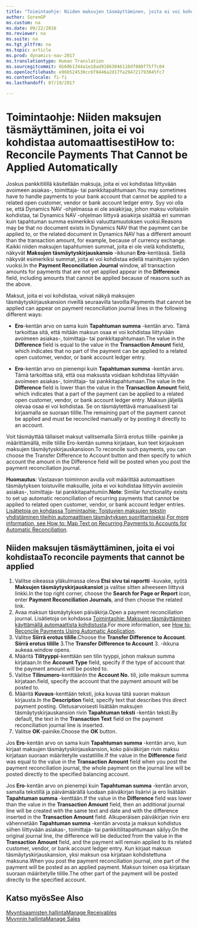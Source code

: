 ```yaml
---
title: "Toimintaohje: Niiden maksujen täsmäyttäminen, joita ei voi kohdistaa automaattisesti"
author: SorenGP
ms.custom: na
ms.date: 09/22/2016
ms.reviewer: na
ms.suite: na
ms.tgt_pltfrm: na
ms.topic: article
ms.prod: dynamics-nav-2017
ms.translationtype: Human Translation
ms.sourcegitcommit: 6b60b1344a1e18ad91863046110df880f75f7c04
ms.openlocfilehash: e96b524530cc6f8446a2d17fa294721793045fc7
ms.contentlocale: fi-fi
ms.lasthandoff: 07/19/2017

---
```


# <a name="how-to-reconcile-payments-that-cannot-be-applied-automatically"></a><span data-ttu-id="3333e-102">Toimintaohje: Niiden maksujen täsmäyttäminen, joita ei voi kohdistaa automaattisesti</span><span class="sxs-lookup"><span data-stu-id="3333e-102">How to: Reconcile Payments That Cannot be Applied Automatically</span></span>
<span data-ttu-id="3333e-103">Joskus pankkitilillä käsitellään maksuja, joita ei voi kohdistaa liittyvään avoimeen asiakas-, toimittaja- tai pankkitapahtumaan.</span><span class="sxs-lookup"><span data-stu-id="3333e-103">You may sometimes have to handle payments to your bank account that cannot be applied to a related open customer, vendor or bank account ledger entry.</span></span> <span data-ttu-id="3333e-104">Syy voi olla se, että Dynamics NAV -ohjelmassa ei ole asiakirjaa, johon maksu voitaisiin kohdistaa, tai Dynamics NAV -ohjelman liittyvä asiakirja sisältää eri summan kuin tapahtuman summa esimerkiksi valuuttamuutoksen vuoksi.</span><span class="sxs-lookup"><span data-stu-id="3333e-104">Reasons may be that no document exists in Dynamics NAV that the payment can be applied to, or the related document in Dynamics NAV has a different amount than the transaction amount, for example, because of currency exchange.</span></span> <span data-ttu-id="3333e-105">Kaikki niiden maksujen tapahtumien summat, joita ei ole vielä kohdistettu, näkyvät **Maksujen täsmäytyskirjauskansio** -ikkunan **Ero**-kentässä. Siellä näkyvät esimerkiksi summat, joita ei voi kohdistaa edellä mainittujen syiden vuoksi.</span><span class="sxs-lookup"><span data-stu-id="3333e-105">In the **Payment Reconciliation Journal** window, all transaction amounts for payments that are not yet applied appear in the **Difference** field, including amounts that cannot be applied because of reasons such as the above.</span></span>

<span data-ttu-id="3333e-106">Maksut, joita ei voi kohdistaa, voivat näkyä maksujen täsmäytyskirjauskansion riveillä seuraavilla tavoilla:</span><span class="sxs-lookup"><span data-stu-id="3333e-106">Payments that cannot be applied can appear on payment reconciliation journal lines in the following different ways:</span></span>

- <span data-ttu-id="3333e-107">**Ero**-kentän arvo on sama kuin **Tapahtuman summa** -kentän arvo. Tämä tarkoittaa sitä, että mitään maksun osaa ei voi kohdistaa liittyvään avoimeen asiakas-, toimittaja- tai pankkitapahtumaan.</span><span class="sxs-lookup"><span data-stu-id="3333e-107">The value in the **Difference** field is equal to the value in the **Transaction Amount** field, which indicates that no part of the payment can be applied to a related open customer, vendor, or bank account ledger entry.</span></span>

- <span data-ttu-id="3333e-108">**Ero**-kentän arvo on pienempi kuin **Tapahtuman summa** -kentän arvo. Tämä tarkoittaa sitä, että osa maksusta voidaan kohdistaa liittyvään avoimeen asiakas-, toimittaja- tai pankkitapahtumaan.</span><span class="sxs-lookup"><span data-stu-id="3333e-108">The value in the **Difference** field is lower than the value in the **Transaction Amount** field, which indicates that a part of the payment can be applied to a related open customer, vendor, or bank account ledger entry.</span></span> <span data-ttu-id="3333e-109">Maksun jäljellä olevaa osaa ei voi kohdistaa. Se on täsmäytettävä manuaalisesti tai kirjaamalla se suoraan tilille.</span><span class="sxs-lookup"><span data-stu-id="3333e-109">The remaining part of the payment cannot be applied and must be reconciled manually or by posting it directly to an account.</span></span>

<span data-ttu-id="3333e-110">Voit täsmäyttää tällaiset maksut valitsemalla Siirrä erotus tilille -painike ja määrittämällä, mille tilille Ero-kentän summa kirjataan, kun teet kirjauksen maksujen täsmäytyskirjauskansioon.</span><span class="sxs-lookup"><span data-stu-id="3333e-110">To reconcile such payments, you can choose the Transfer Difference to Account button and then specify to which account the amount in the Difference field will be posted when you post the payment reconciliation journal.</span></span>

<span data-ttu-id="3333e-111">**Huomautus**: Vastaavan toiminnon avulla voit määrittää automaattisen täsmäytyksen toistuville maksuille, joita ei voi kohdistaa liittyviin avoimiin asiakas-, toimittaja- tai pankkitapahtumiin.</span><span class="sxs-lookup"><span data-stu-id="3333e-111">**Note**: Similar functionality exists to set up automatic reconciliation of recurring payments that cannot be applied to related open customer, vendor, or bank account ledger entries.</span></span> <span data-ttu-id="3333e-112">[Lisätietoja on kohdassa Toimintaohje: Toistuvien maksujen tekstin yhdistäminen tileihin automaattisen täsmäytyksen suorittamiseksi](receivables-how-map-text-recurring-payments-accounts-auto-reconcilliation.md).</span><span class="sxs-lookup"><span data-stu-id="3333e-112">[For more information, see How to: Map Text on Recurring Payments to Accounts for Automatic Reconciliation](receivables-how-map-text-recurring-payments-accounts-auto-reconcilliation.md).</span></span>

## <a name="to-reconcile-payments-that-cannot-be-applied"></a><span data-ttu-id="3333e-113">Niiden maksujen täsmäyttäminen, joita ei voi kohdistaa</span><span class="sxs-lookup"><span data-stu-id="3333e-113">To reconcile payments that cannot be applied</span></span>
1. <span data-ttu-id="3333e-114">Valitse oikeassa yläkulmassa oleva **Etsi sivu tai raportti** -kuvake, syötä **Maksujen täsmäytyskirjauskansiot** ja valitse sitten aiheeseen liittyvä linkki.</span><span class="sxs-lookup"><span data-stu-id="3333e-114">In the top right corner, choose the **Search for Page or Report** icon, enter **Payment Reconciliation Journals**, and then choose the related link.</span></span>
2. <span data-ttu-id="3333e-115">Avaa maksun täsmäytyksen päiväkirja.</span><span class="sxs-lookup"><span data-stu-id="3333e-115">Open a payment reconciliation journal.</span></span> <span data-ttu-id="3333e-116">Lisätietoja on kohdassa [Toimintaohje: Maksujen täsmäyttäminen käyttämällä automaattista kohdistusta](receivables-how-reconcile-payments-auto-application.md).</span><span class="sxs-lookup"><span data-stu-id="3333e-116">For more information, see [How to: Reconcile Payments Using Automatic Application](receivables-how-reconcile-payments-auto-application.md).</span></span>
3. <span data-ttu-id="3333e-117">Valitse **Siirrä erotus tilille**.</span><span class="sxs-lookup"><span data-stu-id="3333e-117">Choose the **Transfer Difference to Account**.</span></span> <span data-ttu-id="3333e-118">**Siirrä erotus tilille** 3.</span><span class="sxs-lookup"><span data-stu-id="3333e-118">The **Transfer Difference to Account** 3.</span></span> <span data-ttu-id="3333e-119">-ikkuna aukeaa.</span><span class="sxs-lookup"><span data-stu-id="3333e-119">window opens.</span></span>
4. <span data-ttu-id="3333e-120">Määritä **Tilityyppi**-kenttään sen tilin tyyppi, johon maksun summa kirjataan.</span><span class="sxs-lookup"><span data-stu-id="3333e-120">In the **Account Type** field, specify if the type of account that the payment amount will be posted to.</span></span>
5. <span data-ttu-id="3333e-121">Valitse **Tilinumero**-kenttään</span><span class="sxs-lookup"><span data-stu-id="3333e-121">In the **Account No.**</span></span> <span data-ttu-id="3333e-122">tili, jolle maksun summa kirjataan.</span><span class="sxs-lookup"><span data-stu-id="3333e-122">field, specify the account that the payment amount will be posted to.</span></span>
6. <span data-ttu-id="3333e-123">Määritä **Kuvaus**-kenttään teksti, joka kuvaa tätä suoran maksun kirjausta.</span><span class="sxs-lookup"><span data-stu-id="3333e-123">In the **Description** field, specify text that describes this direct payment posting.</span></span> <span data-ttu-id="3333e-124">Oletusarvoisesti lisätään maksujen täsmäytyskirjauskansion rivin **Tapahtuman teksti** -kentän teksti.</span><span class="sxs-lookup"><span data-stu-id="3333e-124">By default, the text in the **Transaction Text** field on the payment reconciliation journal line is inserted.</span></span>
7. <span data-ttu-id="3333e-125">Valitse **OK**-painike.</span><span class="sxs-lookup"><span data-stu-id="3333e-125">Choose the **OK** button.</span></span>

<span data-ttu-id="3333e-126">Jos **Ero**-kentän arvo on sama kuin **Tapahtuman summa** -kentän arvo, kun kirjaat maksujen täsmäytyskirjauskansion, koko päiväkirjan rivin maksu kirjataan suoraan määritetylle vastatilille.</span><span class="sxs-lookup"><span data-stu-id="3333e-126">If the value in the **Difference** field was equal to the value in the **Transaction Amount** field when you post the payment reconciliation journal, the whole payment on the journal line will be posted directly to the specified balancing account.</span></span>

<span data-ttu-id="3333e-127">Jos **Ero**-kentän arvo on pienempi kuin **Tapahtuman summa** -kentän arvon, samalla tekstillä ja päivämäärällä luodaan päiväkirjan lisärivi ja ero lisätään **Tapahtuman summa** -kenttään.</span><span class="sxs-lookup"><span data-stu-id="3333e-127">If the value in the **Difference** field was lower than the value in the **Transaction Amount** field, then an additional journal line will be created with the same text and date and with the difference inserted in the **Transaction Amount** field.</span></span> <span data-ttu-id="3333e-128">Alkuperäisen päiväkirjan rivin ero vähennetään **Tapahtuman summa** -kentän arvosta ja maksun kohdistus siihen liittyvään asiakas-, toimittaja- tai pankkitilitapahtumaan säilyy.</span><span class="sxs-lookup"><span data-stu-id="3333e-128">On the original journal line, the difference will be deducted from the value in the **Transaction Amount** field, and the payment will remain applied to its related customer, vendor, or bank account ledger entry.</span></span> <span data-ttu-id="3333e-129">Kun kirjaat maksun täsmäytyskirjauskansion, yksi maksun osa kirjataan kohdistettuna maksuna.</span><span class="sxs-lookup"><span data-stu-id="3333e-129">When you post the payment reconciliation journal, one part of the payment will be posted as an applied payment.</span></span> <span data-ttu-id="3333e-130">Maksun toinen osa kirjataan suoraan määritetylle tilille.</span><span class="sxs-lookup"><span data-stu-id="3333e-130">The other part of the payment will be posted directly to the specified account.</span></span>

## <a name="see-also"></a><span data-ttu-id="3333e-131">Katso myös</span><span class="sxs-lookup"><span data-stu-id="3333e-131">See Also</span></span>
[<span data-ttu-id="3333e-132">Myyntisaamisten hallinta</span><span class="sxs-lookup"><span data-stu-id="3333e-132">Manage Receivables</span></span>](receivables-manage-receivables.md)  
[<span data-ttu-id="3333e-133">Myynnin hallinta</span><span class="sxs-lookup"><span data-stu-id="3333e-133">Manage Sales</span></span>](sales-manage-sales.md)

